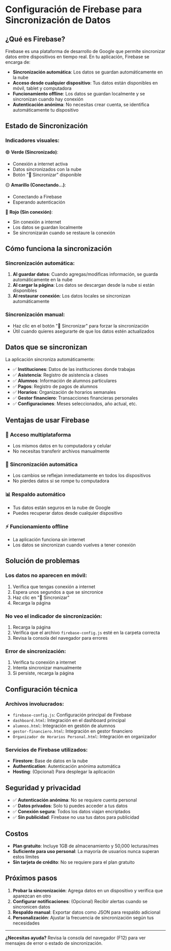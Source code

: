# Configuración de Firebase para Sincronización de Datos

## ¿Qué es Firebase?

Firebase es una plataforma de desarrollo de Google que permite sincronizar datos entre dispositivos en tiempo real. En tu aplicación, Firebase se encarga de:

- **Sincronización automática**: Los datos se guardan automáticamente en la nube
- **Acceso desde cualquier dispositivo**: Tus datos están disponibles en móvil, tablet y computadora
- **Funcionamiento offline**: Los datos se guardan localmente y se sincronizan cuando hay conexión
- **Autenticación anónima**: No necesitas crear cuenta, se identifica automáticamente tu dispositivo

## Estado de Sincronización

### Indicadores visuales:

🟢 **Verde (Sincronizado)**: 
- Conexión a internet activa
- Datos sincronizados con la nube
- Botón "🔄 Sincronizar" disponible

🟡 **Amarillo (Conectando...)**:
- Conectando a Firebase
- Esperando autenticación

🔴 **Rojo (Sin conexión)**:
- Sin conexión a internet
- Los datos se guardan localmente
- Se sincronizarán cuando se restaure la conexión

## Cómo funciona la sincronización

### Sincronización automática:
1. **Al guardar datos**: Cuando agregas/modificas información, se guarda automáticamente en la nube
2. **Al cargar la página**: Los datos se descargan desde la nube si están disponibles
3. **Al restaurar conexión**: Los datos locales se sincronizan automáticamente

### Sincronización manual:
- Haz clic en el botón "🔄 Sincronizar" para forzar la sincronización
- Útil cuando quieres asegurarte de que los datos estén actualizados

## Datos que se sincronizan

La aplicación sincroniza automáticamente:

- ✅ **Instituciones**: Datos de las instituciones donde trabajas
- ✅ **Asistencia**: Registro de asistencia a clases
- ✅ **Alumnos**: Información de alumnos particulares
- ✅ **Pagos**: Registro de pagos de alumnos
- ✅ **Horarios**: Organización de horarios semanales
- ✅ **Gestor financiero**: Transacciones financieras personales
- ✅ **Configuraciones**: Meses seleccionados, año actual, etc.

## Ventajas de usar Firebase

### 📱 **Acceso multiplataforma**
- Los mismos datos en tu computadora y celular
- No necesitas transferir archivos manualmente

### 🔄 **Sincronización automática**
- Los cambios se reflejan inmediatamente en todos los dispositivos
- No pierdes datos si se rompe tu computadora

### 📊 **Respaldo automático**
- Tus datos están seguros en la nube de Google
- Puedes recuperar datos desde cualquier dispositivo

### ⚡ **Funcionamiento offline**
- La aplicación funciona sin internet
- Los datos se sincronizan cuando vuelves a tener conexión

## Solución de problemas

### Los datos no aparecen en móvil:
1. Verifica que tengas conexión a internet
2. Espera unos segundos a que se sincronice
3. Haz clic en "🔄 Sincronizar"
4. Recarga la página

### No veo el indicador de sincronización:
1. Recarga la página
2. Verifica que el archivo `firebase-config.js` esté en la carpeta correcta
3. Revisa la consola del navegador para errores

### Error de sincronización:
1. Verifica tu conexión a internet
2. Intenta sincronizar manualmente
3. Si persiste, recarga la página

## Configuración técnica

### Archivos involucrados:
- `firebase-config.js`: Configuración principal de Firebase
- `dashboard.html`: Integración en el dashboard principal
- `alumnos.html`: Integración en gestión de alumnos
- `gestor-financiero.html`: Integración en gestor financiero
- `Organizador de Horarios Personal.html`: Integración en organizador

### Servicios de Firebase utilizados:
- **Firestore**: Base de datos en la nube
- **Authentication**: Autenticación anónima automática
- **Hosting**: (Opcional) Para desplegar la aplicación

## Seguridad y privacidad

- ✅ **Autenticación anónima**: No se requiere cuenta personal
- ✅ **Datos privados**: Solo tú puedes acceder a tus datos
- ✅ **Conexión segura**: Todos los datos viajan encriptados
- ✅ **Sin publicidad**: Firebase no usa tus datos para publicidad

## Costos

- **Plan gratuito**: Incluye 1GB de almacenamiento y 50,000 lecturas/mes
- **Suficiente para uso personal**: La mayoría de usuarios nunca superan estos límites
- **Sin tarjeta de crédito**: No se requiere para el plan gratuito

## Próximos pasos

1. **Probar la sincronización**: Agrega datos en un dispositivo y verifica que aparezcan en otro
2. **Configurar notificaciones**: (Opcional) Recibir alertas cuando se sincronicen datos
3. **Respaldo manual**: Exportar datos como JSON para respaldo adicional
4. **Personalización**: Ajustar la frecuencia de sincronización según tus necesidades

---

**¿Necesitas ayuda?** Revisa la consola del navegador (F12) para ver mensajes de error o estado de sincronización. 